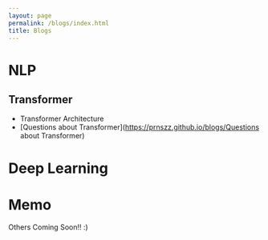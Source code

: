 ```yaml
---
layout: page
permalink: /blogs/index.html
title: Blogs
---
```


# NLP

## Transformer 

- Transformer Architecture
- [Questions about Transformer](https://prnszz.github.io/blogs/Questions about Transformer)



# Deep Learning

# Memo





Others Coming Soon!!  :)



<br>
